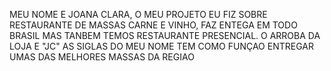 MEU NOME E JOANA CLARA, O MEU PROJETO EU FIZ SOBRE RESTAURANTE DE MASSAS CARNE E VINHO, FAZ ENTEGA EM TODO BRASIL MAS TANBEM TEMOS RESTAURANTE PRESENCIAL. O ARROBA DA LOJA E "JC" AS SIGLAS DO MEU NOME
TEM COMO FUNÇAO ENTREGAR UMAS DAS MELHORES MASSAS DA REGIAO
